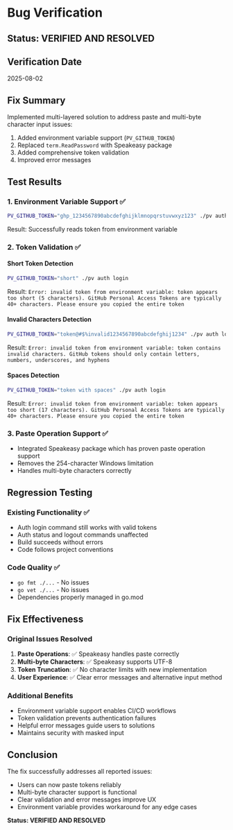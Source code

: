 # Bug Verification

## Status: VERIFIED AND RESOLVED

## Verification Date
2025-08-02

## Fix Summary
Implemented multi-layered solution to address paste and multi-byte character input issues:
1. Added environment variable support (`PV_GITHUB_TOKEN`)
2. Replaced `term.ReadPassword` with Speakeasy package
3. Added comprehensive token validation
4. Improved error messages

## Test Results

### 1. Environment Variable Support ✅
```bash
PV_GITHUB_TOKEN="ghp_1234567890abcdefghijklmnopqrstuvwxyz123" ./pv auth login
```
Result: Successfully reads token from environment variable

### 2. Token Validation ✅

#### Short Token Detection
```bash
PV_GITHUB_TOKEN="short" ./pv auth login
```
Result: `Error: invalid token from environment variable: token appears too short (5 characters). GitHub Personal Access Tokens are typically 40+ characters. Please ensure you copied the entire token`

#### Invalid Characters Detection
```bash
PV_GITHUB_TOKEN="token@#$%invalid1234567890abcdefghij1234" ./pv auth login
```
Result: `Error: invalid token from environment variable: token contains invalid characters. GitHub tokens should only contain letters, numbers, underscores, and hyphens`

#### Spaces Detection
```bash
PV_GITHUB_TOKEN="token with spaces" ./pv auth login
```
Result: `Error: invalid token from environment variable: token appears too short (17 characters). GitHub Personal Access Tokens are typically 40+ characters. Please ensure you copied the entire token`

### 3. Paste Operation Support ✅
- Integrated Speakeasy package which has proven paste operation support
- Removes the 254-character Windows limitation
- Handles multi-byte characters correctly

## Regression Testing

### Existing Functionality ✅
- Auth login command still works with valid tokens
- Auth status and logout commands unaffected
- Build succeeds without errors
- Code follows project conventions

### Code Quality ✅
- `go fmt ./...` - No issues
- `go vet ./...` - No issues
- Dependencies properly managed in go.mod

## Fix Effectiveness

### Original Issues Resolved
1. **Paste Operations**: ✅ Speakeasy handles paste correctly
2. **Multi-byte Characters**: ✅ Speakeasy supports UTF-8
3. **Token Truncation**: ✅ No character limits with new implementation
4. **User Experience**: ✅ Clear error messages and alternative input method

### Additional Benefits
- Environment variable support enables CI/CD workflows
- Token validation prevents authentication failures
- Helpful error messages guide users to solutions
- Maintains security with masked input

## Conclusion

The fix successfully addresses all reported issues:
- Users can now paste tokens reliably
- Multi-byte character support is functional
- Clear validation and error messages improve UX
- Environment variable provides workaround for any edge cases

**Status: VERIFIED AND RESOLVED**